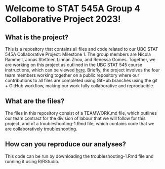 # Welcome to STAT 545A Group 4 Collaborative Project 2023!

## What is the project?
This is a repository that contains all files and code related to our UBC STAT 545A Collaborative Project: Milestone 1. The group members are Nicola Rammell, Jonas Stettner, Linnan Zhou, and Renessa Gomes. Together, we are working on this project as outlined in the UBC STAT 545 course instructions, which can be viewed [here](https://stat545.stat.ubc.ca/collaborative-project/milestone1/). Briefly, the project involves the four team members working together on a public repository where our contributions to all files are completed using GitHub branches using the git + GitHub workflow, making our work fully collaborative and reproducible. 

## What are the files?
The files in this repository consist of a TEAMWORK.md file, which outlines our team contract for the division of labour that we will follow for this project, and of a troubleshooting-1.Rmd file, which contains code that we are collaboratively troubleshooting. 

## How can you reproduce our analyses?
This code can be run by downloading the troubleshooting-1.Rmd file and running it using R/RStudio. 


